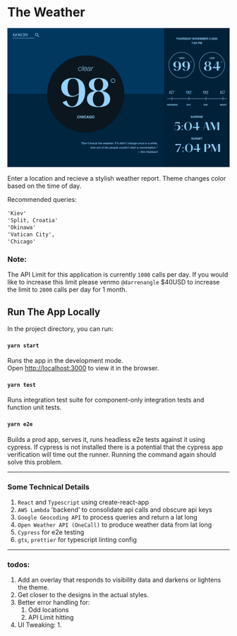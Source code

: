 # The Weather

![The Weather App Screenshot](./public/screenshot.png)

Enter a location and recieve a stylish weather report. Theme changes color based on the time of day.  

Recommended queries:
```
'Kiev'
'Split, Croatia'
'Okinawa'
'Vatican City',
'Chicago'
```

### Note:
The API Limit for this application is currently `1000` calls per day. If you would like to increase this limit please venmo `@darrenangle` $40USD to increase the limit to `2000` calls per day for 1 month.

## Run The App Locally

In the project directory, you can run:

#### `yarn start`

Runs the app in the development mode.\
Open [http://localhost:3000](http://localhost:3000) to view it in the browser.


#### `yarn test`

Runs integration test suite for component-only integration tests and function unit tests.

#### `yarn e2e`

Builds a prod app, serves it, runs headless e2e tests against it using cypress. If cypress is not installed there is a potential that the cypress app verification will time out the runner. Running the command again should solve this problem.

--- 
### Some Technical Details

1. `React` and `Typescript` using create-react-app
2. `AWS Lambda` 'backend' to consolidate api calls and obscure api keys
3. `Google Geocoding API` to process queries and return a lat long
4. `Open Weather API (OneCall)` to produce weather data from lat long
5. `Cypress` for e2e testing
6. `gts`, `prettier` for typescript linting config
---

### todos:

1. Add an overlay that responds to visibility data and darkens or lightens the theme.
2. Get closer to the designs in the actual styles.
3. Better error handling for:
   1. Odd locations
   2. API Limit hitting
4. UI Tweaking:
   1. 




